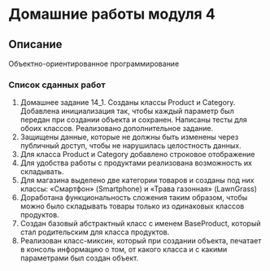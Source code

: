 # Домашние работы модуля 4

## Описание
Объектно-ориентированное программирование

### Список сданных работ
1. Домашнее задание 14_1. Созданы классы Product и Category. Добавлена инициализация так, 
чтобы каждый параметр был передан при создании объекта и сохранен. Написаны тесты для обоих классов. 
Реализовано дополнительное задание.
2. Защищены данные, которые не должны быть изменены через публичный доступ, чтобы не нарушилась целостность данных.
3. Для класса Product и Category добавлено строковое отображение
4. Для удобства работы с продуктами реализована возможность их складывать.
5. Для магазина выделено две категории товаров и созданы под них классы: «Смартфон» (Smartphone) и 
«Трава газонная» (LawnGrass)
6. Доработана функциональность сложения таким образом, чтобы можно было складывать товары только из 
одинаковых классов продуктов.
7. Создан базовый абстрактный класс с именем BaseProduct, который стал родительским для класса продуктов.
8. Реализован класс-миксин, который при создании объекта, печатает в консоль информацию о том, 
от какого класса и с какими параметрами был создан объект.